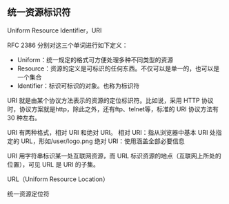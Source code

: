 ## 统一资源标识符

Uniform Resource Identifier，URI




RFC 2386 分别对这三个单词进行如下定义：
- Uniform：统一规定的格式可方便处理多种不同类型的资源
- Resource：资源的定义是可标识的任何东西。不仅可以是单一的，也可以是一个集合
- Identifier：标识可标识的对象。也称为标识符 

URI 就是由某个协议方法表示的资源的定位标识符。比如说，采用 HTTP 协议时，协议方案就是http，除此之外，还有ftp、telnet等，标准的 URI 协议方法有 30 种左右。

URI 有两种格式，相对 URI 和绝对 URI。
相对 URI：指从浏览器中基本 URI 处指定的 URL，形如/user/logo.png
绝对 URI：使用涵盖全部必要信息

URI 用字符串标识某一处互联网资源，而 URL 标识资源的地点（互联网上所处的位置），可见 URL 是 URI 的子集。


URL（Uniform Resource Location）

统一资源定位符










